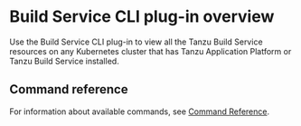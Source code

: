 # Build Service CLI plug-in overview

Use the Build Service CLI plug-in to view all the Tanzu Build Service resources on any Kubernetes cluster that has Tanzu Application Platform or Tanzu Build Service installed.

## <a id='command-reference'></a>Command reference

For information about available commands, see [Command Reference](command-reference/tanzu_build-service.md).
